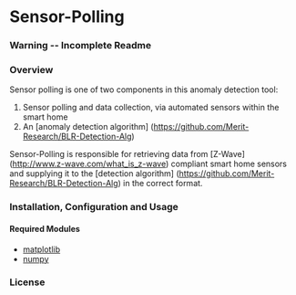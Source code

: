 # Sensor-Polling

### Warning -- Incomplete Readme

### Overview
Sensor polling is one of two components in this anomaly detection tool:

1. Sensor polling and data collection, via automated sensors within the smart home
2. An [anomaly detection algorithm] (https://github.com/Merit-Research/BLR-Detection-Alg) 

Sensor-Polling is responsible for retrieving data from [Z-Wave] (http://www.z-wave.com/what_is_z-wave) 
compliant smart home sensors and supplying it to the [detection algorithm] (https://github.com/Merit-Research/BLR-Detection-Alg)
in the correct format. 

### Installation, Configuration and Usage
#### Required Modules
+ [matplotlib](http://matplotlib.org/users/installing.html)
+ [numpy](http://www.scipy.org/scipylib/download.html)


### License
